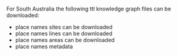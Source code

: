 For South Australia the following ttl knowledge graph files can be downloaded:
* place names sites can be downloaded  
* place names lines can be downloaded
* place names areas can be downloaded
* place names metadata   

